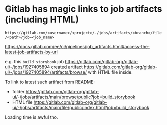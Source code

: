 # Gitlab has magic links to job artifacts (including HTML)

`https://gitlab.com/<username>/<project>/-/jobs/artifacts/<branch>/file/<path>?job=<job_name>`

https://docs.gitlab.com/ee/ci/pipelines/job_artifacts.html#access-the-latest-job-artifacts-by-url

e.g. this `build_storybook` job https://gitlab.com/gitlab-org/gitlab-ui/-/jobs/1927405894
created artifact https://gitlab.com/gitlab-org/gitlab-ui/-/jobs/1927405894/artifacts/browse/ with HTML file inside.

To link to latest such artifact from README:
- folder https://gitlab.com/gitlab-org/gitlab-ui/-/jobs/artifacts/main/browse/public?job=build_storybook
- HTML file https://gitlab.com/gitlab-org/gitlab-ui/-/jobs/artifacts/main/file/public/index.html?job=build_storybook

Loading time is awful tho.
